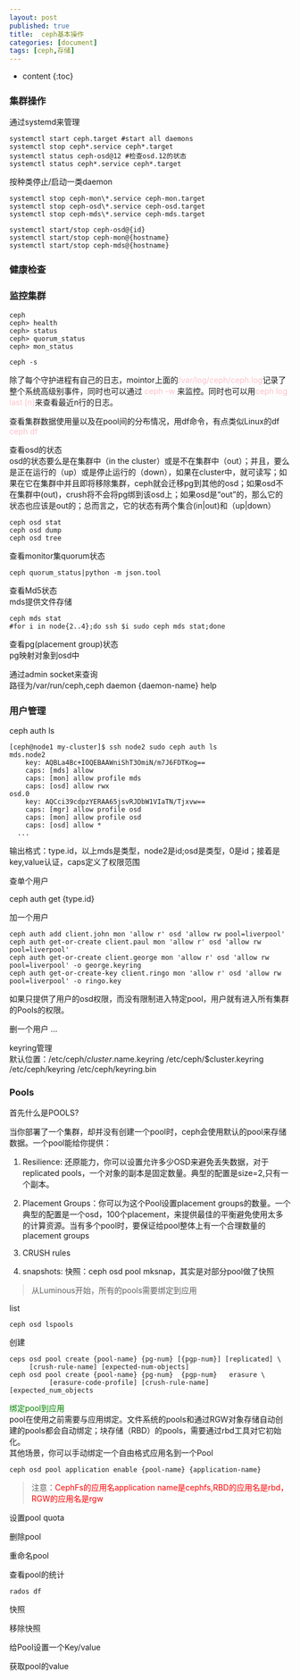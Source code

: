 ```yaml
---
layout: post
published: true
title:  ceph基本操作
categories: [document]
tags: [ceph,存储]
---
```

* content
{:toc}

### 集群操作
通过systemd来管理
```
systemctl start ceph.target #start all daemons
systemctl stop ceph*.service ceph*.target
systemctl status ceph-osd@12 #检查osd.12的状态
systemctl status ceph*.service ceph*.target
```
按种类停止/启动一类daemon
```
systemctl stop ceph-mon\*.service ceph-mon.target
systemctl stop ceph-osd\*.service ceph-osd.target
systemctl stop ceph-mds\*.service ceph-mds.target

systemctl start/stop ceph-osd@{id}
systemctl start/stop ceph-mon@{hostname}
systemctl start/stop ceph-mds@{hostname}
```

### 健康检查

### 监控集群
```
ceph
ceph> health
ceph> status
ceph> quorum_status
ceph> mon_status

ceph -s
```
除了每个守护进程有自己的日志，mointor上面的<font color=pink>/var/log/ceph/ceph.log</font>记录了整个系统高级别事件，同时也可以通过 <font color=pink>ceph -w </font>来监控。同时也可以用<font color=pink>ceph log last [n]</font>来查看最近n行的日志。

查看集群数据使用量以及在pool间的分布情况，用df命令，有点类似Linux的df <font color=pink>ceph df</font>

查看osd的状态  
osd的状态要么是在集群中（in the cluster）或是不在集群中（out）；并且，要么是正在运行的（up）或是停止运行的（down），如果在cluster中，就可读写；如果在它在集群中并且即将移除集群，ceph就会迁移pg到其他的osd；如果osd不在集群中(out)，crush将不会将pg绑到该osd上；如果osd是“out”的，那么它的状态也应该是out的；总而言之，它的状态有两个集合(in|out)和（up|down）

```
ceph osd stat
ceph osd dump
ceph osd tree
```
查看monitor集quorum状态
```
ceph quorum_status|python -m json.tool
```
查看Md5状态  
mds提供文件存储
```
ceph mds stat
#for i in node{2..4};do ssh $i sudo ceph mds stat;done
```
查看pg(placement group)状态  
pg映射对象到osd中

通过admin socket来查询  
路径为/var/run/ceph,ceph daemon {daemon-name} help


### 用户管理
ceph auth ls
```
[ceph@node1 my-cluster]$ ssh node2 sudo ceph auth ls
mds.node2
	key: AQBLa4Bc+IOQEBAAWniShT3OmiN/m7J6FDTKog==
	caps: [mds] allow
	caps: [mon] allow profile mds
	caps: [osd] allow rwx
osd.0
	key: AQCci39cdpzYERAA65jsvRJDbW1VIaTN/Tjxvw==
	caps: [mgr] allow profile osd
	caps: [mon] allow profile osd
	caps: [osd] allow *
  ...
```
输出格式：type.id，以上mds是类型，node2是id;osd是类型，0是id；接着是key,value认证，caps定义了权限范围

查单个用户

ceph auth get {type.id}

加一个用户

```
ceph auth add client.john mon 'allow r' osd 'allow rw pool=liverpool'
ceph auth get-or-create client.paul mon 'allow r' osd 'allow rw pool=liverpool'
ceph auth get-or-create client.george mon 'allow r' osd 'allow rw pool=liverpool' -o george.keyring
ceph auth get-or-create-key client.ringo mon 'allow r' osd 'allow rw pool=liverpool' -o ringo.key
```
如果只提供了用户的osd权限，而没有限制进入特定pool，用户就有进入所有集群的Pools的权限。

删一个用户
...

keyring管理   
默认位置：/etc/ceph/$cluster.$name.keyring /etc/ceph/$cluster.keyring /etc/ceph/keyring /etc/ceph/keyring.bin


### Pools

首先什么是POOLS?

当你部署了一个集群，却并没有创建一个pool时，ceph会使用默认的pool来存储数据。一个pool能给你提供：
1. Resilience: 还原能力，你可以设置允许多少OSD来避免丢失数据，对于replicated pools，一个对象的副本是固定数量。典型的配置是size=2,只有一个副本。

2. Placement Groups：你可以为这个Pool设置placement groups的数量。一个典型的配置是一个osd，100个placement，来提供最佳的平衡避免使用太多的计算资源。当有多个pool时，要保证给pool整体上有一个合理数量的 placement groups

3. CRUSH rules
4. snapshots: 快照：ceph osd pool mksnap，其实是对部分pool做了快照

> 从Luminous开始，所有的pools需要绑定到应用

list
```
ceph osd lspools
```
创建
```
ceps osd pool create {pool-name} {pg-num} [{pgp-num}] [replicated] \
     [crush-rule-name] [expected-num-objects]
ceph osd pool create {pool-name} {pg-num}  {pgp-num}   erasure \
          [erasure-code-profile] [crush-rule-name] [expected_num_objects
```
<font color=green>绑定pool到应用</font>    
pool在使用之前需要与应用绑定。文件系统的pools和通过RGW对象存储自动创建的pools都会自动绑定；块存储（RBD）的pools，需要通过rbd工具对它初始化。  
其他场景，你可以手动绑定一个自由格式应用名到一个Pool

```
ceph osd pool application enable {pool-name} {application-name}
```
>注意：<font color=red>CephFs的应用名application name是cephfs,RBD的应用名是rbd，RGW的应用名是rgw</font>

设置pool quota

删除pool

重命名pool

查看pool的统计
```
rados df
```
快照

移除快照

给Pool设置一个Key/value

获取pool的value

###
